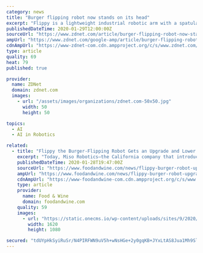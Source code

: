 ```yaml
---
category: news
title: "Burger flipping robot now stands on its head"
excerpt: "Flippy is a lightweight industrial robotic arm with a spatula for an end effector bundled with a sensor suite and smart AI that helps it get better the more it cooks ... This month, Zume, previously the hottest fast food automation startup on the block with a valuation in the billions as of late 2019, announced it was changing focus from ..."
publishedDateTime: 2020-01-29T12:00:00Z
sourceUrl: "https://www.zdnet.com/article/burger-flipping-robot-now-stands-on-its-head/"
ampUrl: "https://www.zdnet.com/google-amp/article/burger-flipping-robot-now-stands-on-its-head/"
cdnAmpUrl: "https://www-zdnet-com.cdn.ampproject.org/c/s/www.zdnet.com/google-amp/article/burger-flipping-robot-now-stands-on-its-head/"
type: article
quality: 69
heat: 79
published: true

provider:
  name: ZDNet
  domain: zdnet.com
  images:
    - url: "/assets/images/organizations/zdnet.com-50x50.jpg"
      width: 50
      height: 50

topics:
  - AI
  - AI in Robotics

related:
  - title: "Flippy the Burger-Flipping Robot Gets an Upgrade and Lower Price Tag"
    excerpt: "Today, Miso Robotics—the California company that introduced Flippy back in 2017—announced ... “The team has continued to make breakthroughs in the artificial intelligence software that powers Flippy,” Miso continues. “This has resulted in software that has greatly expanded the food categories that Flippy can cook [to] over a dozen ..."
    publishedDateTime: 2020-01-28T19:47:00Z
    sourceUrl: "https://www.foodandwine.com/news/flippy-burger-robot-upgrade-lower-cost"
    ampUrl: "https://www.foodandwine.com/news/flippy-burger-robot-upgrade-lower-cost?amp=true"
    cdnAmpUrl: "https://www-foodandwine-com.cdn.ampproject.org/c/s/www.foodandwine.com/news/flippy-burger-robot-upgrade-lower-cost?amp=true"
    type: article
    provider:
      name: Food & Wine
      domain: foodandwine.com
    quality: 59
    images:
      - url: "https://static.onecms.io/wp-content/uploads/sites/9/2020/01/flippy-fast-food-robot-2-FT-BLOG0120.jpg"
        width: 1620
        height: 1080

secured: "tdUYpHkSyiRuSr/N4PIRFWN9uV5h+wNsHGe+2y0gqKB+JYxLtAS8Jua1Mh9SlbEgDCucz4vYDmipITG6L5EXG2DlE3fOAclCR5tHEkjw/8ROuIa1qzGKaM6eA+50C2IbRtBqyDTlpG5RlK/3q9BS/RB3Lz8g50GgL+TUsIgK/Be0xzno+OtiicKDGQEwVK1cYdItpZc5t+MgqKrJWT7dbWGip/DupzJKjFJ09MUfDsddhAwZbuUzcI91hMTp5Y027/3NeJXKaCyOgRWGLAGb59aEf3AX/uK0zkzG6Nt+QMBGj4E6xePbSkMKbwKa13hneA6BBpLYnZ2ftST+sGk29nwqyAbpNjpF2Iad/BcpxrPHzA6xoUO8uLO4GVmIlPLQhHK6oaC05RecRYAifuyiy1Ny8H/u7ZtTSiUvO0xnRLw4s7eZvEs/+Xoiy9s3FhKs2Xb2Ux81cmuGY9ur+Gry+UT/bxw8DxJ8zyMTHdkPcUY=;DU/BE0A3FPOeQARLuoSnXQ=="
---
```


